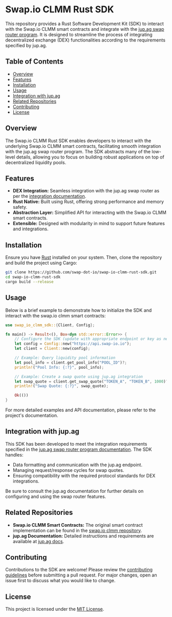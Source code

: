 # Swap.io CLMM Rust SDK

This repository provides a Rust Software Development Kit (SDK) to interact with the Swap.io CLMM smart contracts and integrate with the [jup.ag swap router program](https://station.jup.ag/docs/dex-integration). It is designed to streamline the process of integrating decentralized exchange (DEX) functionalities according to the requirements specified by jup.ag.

## Table of Contents

- [Overview](#overview)
- [Features](#features)
- [Installation](#installation)
- [Usage](#usage)
- [Integration with jup.ag](#integration-with-jupag)
- [Related Repositories](#related-repositories)
- [Contributing](#contributing)
- [License](#license)

## Overview

The Swap.io CLMM Rust SDK enables developers to interact with the underlying Swap.io CLMM smart contracts, facilitating smooth integration with the jup.ag swap router program. The SDK abstracts many of the low-level details, allowing you to focus on building robust applications on top of decentralized liquidity pools.

## Features

- **DEX Integration:** Seamless integration with the jup.ag swap router as per the [integration documentation](https://station.jup.ag/docs/dex-integration).
- **Rust Native:** Built using Rust, offering strong performance and memory safety.
- **Abstraction Layer:** Simplified API for interacting with the Swap.io CLMM smart contracts.
- **Extensible:** Designed with modularity in mind to support future features and integrations.

## Installation

Ensure you have [Rust](https://www.rust-lang.org/tools/install) installed on your system. Then, clone the repository and build the project using Cargo:

```bash
git clone https://github.com/swap-dot-io/swap-io-clmm-rust-sdk.git
cd swap-io-clmm-rust-sdk
cargo build --release
```

## Usage

Below is a brief example to demonstrate how to initialize the SDK and interact with the swap.io clmm smart contracts:

```rust
use swap_io_clmm_sdk::{Client, Config};

fn main() -> Result<(), Box<dyn std::error::Error>> {
    // Configure the SDK (update with appropriate endpoint or key as needed)
    let config = Config::new("https://api.swap-io.io");
    let client = Client::new(config);

    // Example: Query liquidity pool information
    let pool_info = client.get_pool_info("POOL_ID")?;
    println!("Pool Info: {:?}", pool_info);

    // Example: Create a swap quote using jup.ag integration
    let swap_quote = client.get_swap_quote("TOKEN_A", "TOKEN_B", 1000)?;
    println!("Swap Quote: {:?}", swap_quote);

    Ok(())
}
```

For more detailed examples and API documentation, please refer to the project's documentation.

## Integration with jup.ag

This SDK has been developed to meet the integration requirements specified in the [jup.ag swap router program documentation](https://station.jup.ag/docs/dex-integration). The SDK handles:

- Data formatting and communication with the jup.ag endpoint.
- Managing request/response cycles for swap quotes.
- Ensuring compatibility with the required protocol standards for DEX integrations.

Be sure to consult the jup.ag documentation for further details on configuring and using the swap router features.

## Related Repositories

- **Swap.io CLMM Smart Contracts:** The original smart contract implementation can be found in the [swap.io clmm repository](https://github.com/swap-dot-io/swap-io-clmm/).
- **jup.ag Documentation:** Detailed instructions and requirements are available at [jup.ag docs](https://station.jup.ag/docs/dex-integration).

## Contributing

Contributions to the SDK are welcome! Please review the [contributing guidelines](CONTRIBUTING.md) before submitting a pull request. For major changes, open an issue first to discuss what you would like to change.

## License

This project is licensed under the [MIT License](LICENSE).






